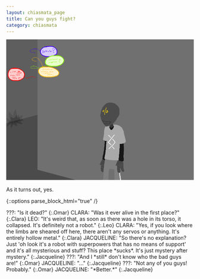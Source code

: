 ```yaml
---
layout: chiasmata_page
title: Can you guys fight?
category: chiasmata
---
```


![91](/chiasmata/images/narrative/090.png)

As it turns out, yes.

{::options parse_block_html="true" /}
<div class="dialogue">
???: "Is it dead?" 
{:.Omar}
CLARA: "Was it ever alive in the first place?" 
{:.Clara}
LEO: "It's weird that, as soon as there was a hole in its torso, it collapsed. It's definitely not a robot." 
{:.Leo}
CLARA: "Yes, if you look where the limbs are sheared off here, there aren't any servos or anything. It's entirely hollow metal." 
{:.Clara}
JACQUELINE: "So there's no explanation? Just 'oh look it's a robot with superpowers that has no means of support' and it's all mysterious and stuff? This place *sucks*. It's just mystery after mystery." 
{:.Jacqueline}
???: "And I *still* don't know who the bad guys are!" 
{:.Omar}
JACQUELINE: "..." 
{:.Jacqueline}
???: "Not any of you guys! Probably." 
{:.Omar}
JACQUELINE: "*Better.*" 
{:.Jacqueline}
</div>
